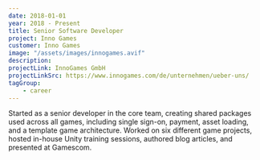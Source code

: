 ```yaml
---
date: 2018-01-01
year: 2018 - Present
title: Senior Software Developer
project: Inno Games
customer: Inno Games
image: "/assets/images/innogames.avif"
description: 
projectLink: InnoGames GmbH
projectLinkSrc: https://www.innogames.com/de/unternehmen/ueber-uns/
tagGroup: 
    - career
---
```


Started as a senior developer in the core team, creating shared packages used across all games, including single sign-on, payment, asset loading, and a template game architecture. Worked on six different game projects, hosted in-house Unity training sessions, authored blog articles, and presented at Gamescom.